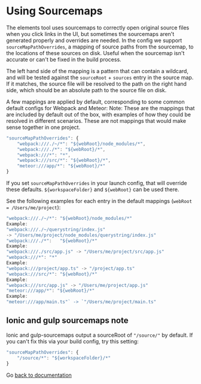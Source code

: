 # Using Sourcemaps

The elements tool uses sourcemaps to correctly open original source files when you click links in the UI, but sometimes the sourcemaps aren't generated properly and overrides are needed. In the config we support `sourceMapPathOverrides`, a mapping of source paths from the sourcemap, to the locations of these sources on disk. Useful when the sourcemap isn't accurate or can't be fixed in the build process.

The left hand side of the mapping is a pattern that can contain a wildcard, and will be tested against the `sourceRoot` + `sources` entry in the source map. If it matches, the source file will be resolved to the path on the right hand side, which should be an absolute path to the source file on disk.

A few mappings are applied by default, corresponding to some common default configs for Webpack and Meteor:
Note: These are the mappings that are included by default out of the box, with examples of how they could be resolved in different scenarios. These are not mappings that would make sense together in one project.

```javascript
"sourceMapPathOverrides": {
    "webpack:///./~/*": "${webRoot}/node_modules/*",
    "webpack:///./*": "${webRoot}/*",
    "webpack:///*": "*",
    "webpack:///src/*": "${webRoot}/*",
    "meteor:///app/*": "${webRoot}/*"
}
```

If you set `sourceMapPathOverrides` in your launch config, that will override these defaults. `${workspaceFolder}` and `${webRoot}` can be used there.

See the following examples for each entry in the default mappings (`webRoot = /Users/me/project`):

```javascript
"webpack:///./~/*": "${webRoot}/node_modules/*" 
Example:
"webpack:///./~/querystring/index.js"
-> "/Users/me/project/node_modules/querystring/index.js"
"webpack:///./*":   "${webRoot}/*" 
Example:
"webpack:///./src/app.js" -> "/Users/me/project/src/app.js"
"webpack:///*": "*" 
Example:
"webpack:///project/app.ts" -> "/project/app.ts"
"webpack:///src/*": "${webRoot}/*" 
Example:
"webpack:///src/app.js" -> "/Users/me/project/app.js"
"meteor:///app/*": "${webRoot}/*"
Example:
"meteor:///app/main.ts"` -> `"/Users/me/project/main.ts"
```

## Ionic and gulp sourcemaps note

Ionic and gulp-sourcemaps output a sourceRoot of `"/source/"` by default. If you can't fix this via your build config, try this setting:

```javascript
"sourceMapPathOverrides": {
    "/source/*": "${workspaceFolder}/*"
}
```

Go [back to documentation](./index.md)
